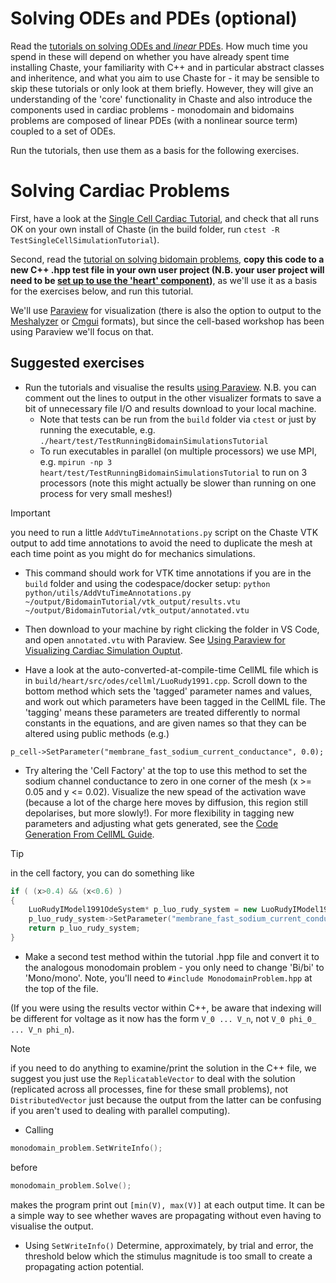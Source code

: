 <!--
# Writing a simple test

Create a new test file in `heart/test`. Name your new file `Test[Something].hpp`.

Read the tutorial on [writing tests](https://chaste.github.io/docs/user-tutorials/writingtests/). 
Write a simple test that, for example, calculates $\sum_{n=1}^N \frac{1}{n^2}$, for some large $N$, and uses

```
TS_ASSERT_DELTA(my_answer, right_answer, tolerance);
```
to verify that the answer is $\frac{\pi^2}{6}$, to within some tolerance. 

**Note 1:** Recall that in C or C++, if `n>1` is an `int`/`unsigned` `1/(n*n)` will be zero - to get the expected answer, you must write `1.0/(n*n)`

**Note 2:** pi is `M_PI`
-->

# Solving ODEs and PDEs (optional)

Read the [tutorials on solving ODEs and *linear* PDEs](https://chaste.github.io/docs/user-tutorials/). How much time you spend in these will depend on whether you have already spent time installing Chaste, your familiarity with C++ and in particular abstract classes and inheritence, and what you aim to use Chaste for - it may be sensible to skip these tutorials or only look at them briefly. However, they will give an understanding of the 'core' functionality in Chaste and also introduce the components used in cardiac problems - monodomain and bidomains problems are composed of linear PDEs (with a nonlinear source term) coupled to a set of ODEs.

Run the tutorials, then use them as a basis for the following exercises.

# Solving Cardiac Problems

First, have a look at the [Single Cell Cardiac Tutorial](https://chaste.github.io/docs/user-tutorials/singlecellsimulation/), and check that all runs OK on your own install of Chaste (in the build folder, run `ctest -R TestSingleCellSimulationTutorial`).

Second, read the [tutorial on solving bidomain problems](https://chaste.github.io/docs/user-tutorials/runningbidomainsimulations/), **copy this code to a new C++ .hpp test file in your own user project (N.B. your user project will need to be [set up to use the 'heart' component](https://chaste.github.io/docs/user-guides/user-projects/#user-project-guide))**, as we'll use it as a basis for the exercises below, and run this tutorial.

We'll use [Paraview](https://www.paraview.org/) for visualization (there is also the option to output to the [Meshalyzer](https://git.opencarp.org/openCARP/meshalyzer) or [Cmgui](https://github.com/cmiss/cmgui) formats), but since the cell-based workshop has been using Paraview we'll focus on that.



## Suggested exercises

* Run the tutorials and visualise the results [using Paraview](https://chaste.github.io/docs/user-guides/visualisation-guides/paraview-for-cardiac/). N.B. you can comment out the lines to output in the other visualizer formats to save a bit of unnecessary file I/O and results download to your local machine.
  * Note that tests can be run from the `build` folder via `ctest` or just by running the executable, e.g. `./heart/test/TestRunningBidomainSimulationsTutorial`
  * To run executables in parallel (on multiple processors) we use MPI, e.g. `mpirun -np 3 heart/test/TestRunningBidomainSimulationsTutorial` to run on 3 processors (note this might actually be slower than running on one process for very small meshes!)
> [!IMPORTANT]
> you need to run a little `AddVtuTimeAnnotations.py` script on the Chaste VTK output to add time annotations to avoid the need to duplicate the mesh at each time point as you might do for mechanics simulations. 

 * This command should work for VTK time annotations if you are in the `build` folder and using the codespace/docker setup: `python python/utils/AddVtuTimeAnnotations.py ~/output/BidomainTutorial/vtk_output/results.vtu ~/output/BidomainTutorial/vtk_output/annotated.vtu`
  * Then download to your machine by right clicking the folder in VS Code, and open `annotated.vtu` with Paraview. See [Using Paraview for Visualizing Cardiac Simulation Ouptut](https://chaste.github.io/docs/user-guides/visualisation-guides/paraview-for-cardiac/).

* Have a look at the auto-converted-at-compile-time CellML file which is in `build/heart/src/odes/cellml/LuoRudy1991.cpp`. Scroll down to the bottom method which sets the 'tagged' parameter names and values, and work out which parameters have been tagged in the CellML file. The 'tagging' means these parameters are treated differently to normal constants in the equations, and are given names so that they can be altered using public methods (e.g.)
  
```p_cell->SetParameter("membrane_fast_sodium_current_conductance", 0.0);```

* Try altering the 'Cell Factory' at the top to use this method to set the sodium channel conductance to zero in one corner of the mesh (x >= 0.05 and y <= 0.02). Visualize the new spead of the activation wave (because a lot of the charge here moves by diffusion, this region still depolarises, but more slowly!). For more flexibility in tagging new parameters and adjusting what gets generated, see the 
[Code Generation From CellML Guide](https://chaste.github.io/docs/user-guides/code-generation-from-cellml/).

> [!TIP]
> in the cell factory, you can do something like
> ```cpp
> if ( (x>0.4) && (x<0.6) )
> {
>     LuoRudyIModel1991OdeSystem* p_luo_rudy_system = new LuoRudyIModel1991OdeSystem(mpSolver, mpZeroStimulus);
>     p_luo_rudy_system->SetParameter("membrane_fast_sodium_current_conductance",0.0);
>     return p_luo_rudy_system;
>}
>```



* Make a second test method within the tutorial .hpp file and convert it to the analogous monodomain problem - you only need to change 'Bi/bi' to 'Mono/mono'. Note, you'll need to `#include MonodomainProblem.hpp` at the top of the file.

(If you were using the results vector within C++, be aware that indexing will be different for voltage as it now has the form `V_0 ... V_n`, not `V_0 phi_0_ ... V_n phi_n`).

> [!NOTE]
> if you need to do anything to examine/print the solution in the C++ file, we suggest you just use the `ReplicatableVector` to deal with the solution (replicated across all processes, fine for these small problems), not `DistributedVector` just because the output from the latter can be confusing if you aren't used to dealing with parallel computing). 


* Calling 
```cpp
monodomain_problem.SetWriteInfo();
```
 before 
```cpp
monodomain_problem.Solve();
```
makes the program print out `[min(V), max(V)]` at each output time. It can be a simple way to see whether waves are propagating without even having to visualise the output. 
* Using `SetWriteInfo()` Determine, approximately, by trial and error, the threshold below which the stimulus magnitude is too small to create a propagating action potential. 


